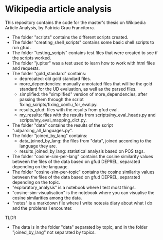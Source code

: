 # Wikipedia article analysis

This repository contains the code for the master's thesis on Wikipedia Article Analysis, by Patricia Grau Francitorra.

- The folder "scripts" contains the different scripts created. 
- The folder "creating_shell_scripts" contains some basic shell scripts to run gfud.
- The folder "testing_scripts" contains test files that were created to see if the scripts worked. 
- The folder "jupiter" was a test used to learn how to work with html files and requests. 
- The folder "gold_standard" contains:
  - deprecated: old gold standard files.
  - more_dependencies: manually annotated files that will be the gold standard for the UD evaluation, as well as the parsed files. 
  - simplified: the "simplified" version of more_dependencies, after passing them through the script fixing_scripts/fixing_conllu_for_eval.py.
  - results_gfud: files with the results from gfud eval.
  - my_results: files with the results from scripts/my_eval_heads.py and scripts/my_eval_mapping_dict.py.
- The folder "data" contains the results of the script "udparsing_all_languages.py".
- The folder "joined_by_lang" contains:
  - data_joined_by_lang: the files from "data", joined according to the language they are.
  - results_joined_by_lang: statistical analysis based on POS tags.
- The folder "cosine-sim-per-lang" contains the cosine similarity values between the files of the data based on gfud DEPREL, separated depending on the language.
- The folder "cosine-sim-per-topic" contains the cosine similarity values between the files of the data based on gfud DEPREL, separated depending on the topic.
- "exploratory_analysis" is a notebook where I test most things.
- "cosine-sim-visualisation" is the notebook where you can visualise the cosine similarities among the data.
- "notes" is a markdown file where I write notes/a diary about what I do and the problems I encounter.


TLDR

- The data is in the folder "data" separated by topic, and in the folder "joined_by_lang" not separated by topics.
